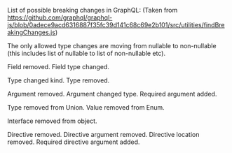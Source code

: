 List of possible breaking changes in GraphQL:
(Taken from https://github.com/graphql/graphql-js/blob/0adece9acd6316887f35fc39d141c68c69e2b101/src/utilities/findBreakingChanges.js)

The only allowed type changes are moving from nullable to non-nullable (this includes list of nullable to list of non-nullable etc).

Field removed.
Field type changed.

Type changed kind.
Type removed.

Argument removed.
Argument changed type.
Required argument added.

Type removed from Union.
Value removed from Enum.

Interface removed from object.

Directive removed.
Directive argument removed.
Directive location removed.
Required directive argument added.
